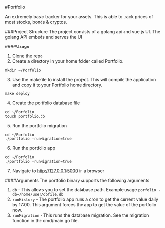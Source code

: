 #Portfolio

An extremely basic tracker for your assets. This is able to track prices of most stocks, bonds & cryptos.

###Project Structure
The project consists of a golang api and vue.js UI. The golang API embeds and serves the UI


####Usage
1. Clone the repo
2. Create a directory in your home folder called Portfolio. 
```shell
mkdir ~/Porfolio
```
3. Use the makefile to install the project. This will compile the application and copy it to your
Portfolio home directory.
```shell
make deploy
```
4. Create the portfolio database file
```shell
cd ~/Porfolio 
touch portfolio.db
```
5. Run the portfolio migration
```shell
cd ~/Porfolio 
./portfolio -runMigration=true
```
6. Run the portfolio app
```shell
cd ~/Porfolio 
./portfolio -runMigration=true
```
7. Navigate to http://127.0.0.1:5000 in a browser


####Arguments
The portfolio binary supports the following arguments
1. `db` - This allows you to set the database path. Example usage `porfolio -db=/home/user/dbfile.db`
2. `runHistory` - The portfolio app runs a cron to get the current value daily by 17:00. This argument forces the app to get the value of the portfolio now.
3. `runMigration` - This runs the database migration. See the migration function in the cmd/main.go file.
